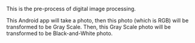 This is the pre-process of digital image processing.

This Android app will take a photo, then this photo (which is RGB) will be transformed to be Gray Scale. Then, this Gray Scale photo will be transformed to be Black-and-White photo.
